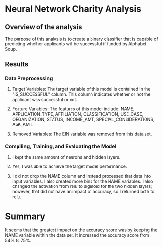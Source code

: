# Neural Network Charity Analysis

## Overview of the analysis

The purpose of this analysis is to create a binary classifier that is capable of predicting whether applicants will be successful if funded by Alphabet Soup. 

## Results

### Data Preprocessing

1. Target Variables: The target variable of this model is contained in the "IS_SUCCESSFUL" column. This column indicates whether or not the applicant was successful or not.

2. Feature Variables: The features of this model include: NAME, APPLICATION_TYPE, AFFILIATION, CLASSIFICATION, USE_CASE, ORGANIZATION, STATUS, INCOME_AMT, SPECIAL_CONSIDERATIONS, ASK_AMT.

3. Removed Variables: The EIN variable was removed from this data set. 

### Compiling, Training, and Evaluating the Model

1. I kept the same amount of neurons and hidden layers.

2. Yes, I was able to achieve the target model performance.

3. I did not drop the NAME column and instead processed that data into input variables. I also created more bins for the NAME variables. I also changed the activation from relu to sigmoid for the two hidden layers; however, that did not have an impact of accuracy, so I returned both to relu. 


# Summary

It seems that the greatest impact on the accuracy score was by keeping the NAME variable within the data set. It increased the accuracy score from 54% to 75%. 